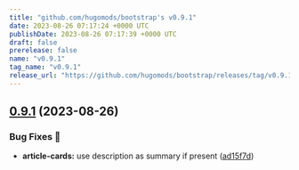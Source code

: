 ```yaml
---
title: "github.com/hugomods/bootstrap's v0.9.1"
date: 2023-08-26 07:17:24 +0000 UTC
publishDate: 2023-08-26 07:17:39 +0000 UTC
draft: false
prerelease: false
name: "v0.9.1"
tag_name: "v0.9.1"
release_url: "https://github.com/hugomods/bootstrap/releases/tag/v0.9.1"
---
```


## [0.9.1](https://github.com/hugomods/bootstrap/compare/v0.9.0...v0.9.1) (2023-08-26)


### Bug Fixes 🐞

* **article-cards:** use description as summary if present ([ad15f7d](https://github.com/hugomods/bootstrap/commit/ad15f7d3846f2ef557ba520287c3874c47b24c67))
